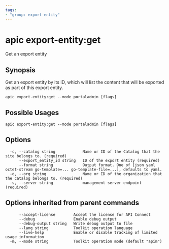 ```yaml
---
tags:
- "group: export-entity"
---
```

# apic export-entity:get

Get an export entity

## Synopsis

Get an export entity by its ID, which will list the content that will be exported as part of this export entity.

```
apic export-entity:get --mode portaladmin [flags]
```

## Possible Usages

```
apic export-entity:get --mode portaladmin [flags]
```

## Options

```
  -c, --catalog string            Name or ID of the Catalog that the site belongs to. (required)
      --export_entity_id string   ID of the export entity (required)
      --format string             Output format. One of [json yaml octet-stream go-template=... go-template-file=...], defaults to yaml.
  -o, --org string                Name or ID of the organization that the catalog belongs to. (required)
  -s, --server string             management server endpoint (required)
```

## Options inherited from parent commands

```
      --accept-license        Accept the license for API Connect
      --debug                 Enable debug output
      --debug-output string   Write debug output to file
      --lang string           Toolkit operation language
      --live-help             Enable or disable tracking of limited usage information
  -m, --mode string           Toolkit operation mode (default "apim")
```
